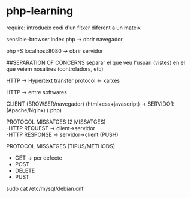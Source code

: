 # php-learning

require: introdueix codi d'un fitxer diferent a un mateix

sensible-browser index.php -> obrir navegador


php -S localhost:8080 -> obrir servidor

##SEPARATION OF CONCERNS
separar el que veu l'usuari (vistes) en el que veiem nosaltres (controladors, etc)

HTTP -> Hypertext transfer protocol <- xarxes

HTTP -> entre softwares

CLIENT (BROWSER/navegador) (html+css+javascript) -> SERVIDOR (Apache/Nginx) (.php)

PROTOCOL MISSATGES (2 MISSATGES)                                
-HTTP REQUEST -> client->servidor               
-HTTP RESPONSE -> servidor->client (PUSH)

PROTOCOL MISSATGES (TIPUS/METHODS)
- GET -> per defecte
- POST
- DELETE
- PUST

sudo cat /etc/mysql/debian.cnf